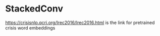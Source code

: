 # StackedConv
https://crisisnlp.qcri.org/lrec2016/lrec2016.html is the link for pretrained crisis word embeddings
